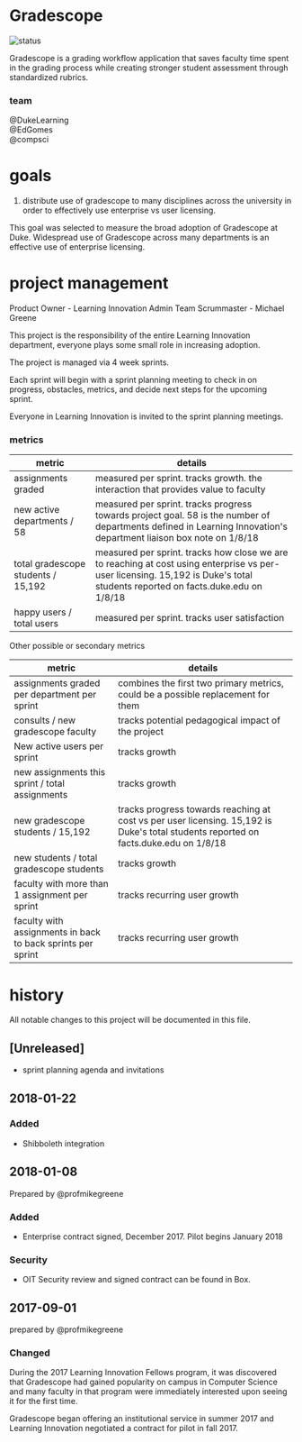 # Gradescope

![status](https://img.shields.io/badge/status-pilot-brightgreen.svg)

Gradescope is a grading workflow application that saves faculty time spent in the grading process while creating stronger student assessment through standardized rubrics.

### team
@DukeLearning  
@EdGomes  
@compsci    

# goals
1. distribute use of gradescope to many disciplines across the university in order to effectively use enterprise vs user licensing.

This goal was selected to measure the broad adoption of Gradescope at Duke. Widespread use of Gradescope across many departments is an effective use of enterprise licensing.

# project management
Product Owner - Learning Innovation Admin Team
Scrummaster - Michael Greene

This project is the responsibility of the entire Learning Innovation department, everyone plays some small role in increasing adoption. 

The project is managed via 4 week sprints.

Each sprint will begin with a sprint planning meeting to check in on progress, obstacles, metrics, and decide next steps for the upcoming sprint.

Everyone in Learning Innovation is invited to the sprint planning meetings.

### metrics

metric | details
---|---
assignments graded | measured per sprint. tracks growth. the interaction that provides value to faculty
new active departments / 58 | measured per sprint. tracks progress towards project goal. 58 is the number of departments defined in Learning Innovation's department liaison box note on 1/8/18
total gradescope students / 15,192 | measured per sprint. tracks how close we are to reaching at cost using enterprise vs per-user licensing. 15,192 is Duke's total students reported on facts.duke.edu on 1/8/18
happy users / total users | measured per sprint. tracks user satisfaction


Other possible or secondary metrics

metric | details
---|---
assignments graded per department per sprint | combines the first two primary metrics, could be a possible replacement for them
consults / new gradescope faculty | tracks potential pedagogical impact of the project
New active users per sprint | tracks growth
new assignments this sprint / total assignments | tracks growth
new gradescope students / 15,192  | tracks progress towards reaching at cost vs per user licensing. 15,192 is Duke's total students reported on facts.duke.edu on 1/8/18
new students / total gradescope students | tracks growth
faculty with more than 1 assignment per sprint | tracks recurring user growth
faculty with assignments in back to back sprints per sprint | tracks recurring user growth

# history 
All notable changes to this project will be documented in this file.

## [Unreleased]
* sprint planning agenda and invitations

## 2018-01-22
### Added
* Shibboleth integration

## 2018-01-08
Prepared by @profmikegreene

### Added
* Enterprise contract signed, December 2017. Pilot begins January 2018

### Security
* OIT Security review and signed contract can be found in Box.

## 2017-09-01
prepared by @profmikegreene

### Changed
During the 2017 Learning Innovation Fellows program, it was discovered that Gradescope had gained popularity on campus in Computer Science and many faculty in that program were immediately interested upon seeing it for the first time.

Gradescope began offering an institutional service in summer 2017 and Learning Innovation negotiated a contract for pilot in fall 2017.

